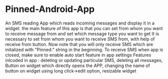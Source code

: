 # Pinned-Android-App
An SMS reading App which reads incoming messages and display it in a widget. the main feature of this app is that you can set from whom you want to receive message from and set which message type you want to get 
It is necessary to set from whom you want to receive SMS from, with help of receive from button. Now note that you will only receive SMS which are initalized with "Pinned:" string in the beginning.
To receive SMS when app is closed, make sure to enable auto start feature in app settings
Features inlcuded in app :
deleting or updating particular SMS,
deleting all messages,
Button on widget which directly opens the APP,
changing the name of button on widget using long click->edit option,
resizable widget
